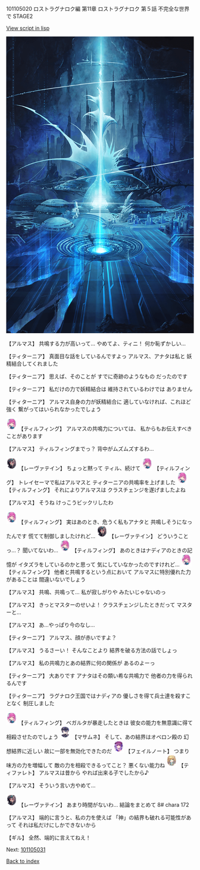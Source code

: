101105020 ロストラグナロク編 第11章 ロストラグナロク 第５話 不完全な世界で STAGE2

[View script in lisp](../scripts/101105020.txt)

![profound.png](../images/backgrounds/profound.png)

【アルマス】
共鳴する力が高いって…
やめてよ、ティニ！
何か恥ずかしい…

【ティターニア】
真面目な話をしているんですよっ
アルマス、アナタは私と
妖精結合してくれました

【ティターニア】
思えば、そのことが
すでに奇跡のようなもの
だったのです

【ティターニア】
私だけの力で妖精結合は
維持されているわけでは
ありません

【ティターニア】
アルマス自身の力が妖精結合に
適していなければ、これほど強く
繋がってはいられなかったでしょう

<img src="../images/units/3101411.png" alt="3101411.png" height="34"/>
【ティルフィング】
アルマスの共鳴力については、
私からもお伝えすべきことがあります

【アルマス】
ティルフィングまでっ？
背中がムズムズするわ…

<img src="../images/units/3100211.png" alt="3100211.png" height="34"/>
【レーヴァテイン】
ちょっと黙って
ティル、続けて

<img src="../images/units/3101411.png" alt="3101411.png" height="34"/>
【ティルフィング】
トレイセーマで私はアルマスと
ティターニアの共鳴率を上げました

<img src="../images/units/3101411.png" alt="3101411.png" height="34"/>
【ティルフィング】
それによりアルマスは
クラスチェンジを遂げましたよね

【アルマス】
そうね
けっこうビックリしたわ

<img src="../images/units/3101411.png" alt="3101411.png" height="34"/>
【ティルフィング】
実はあのとき、危うく私もアナタと
共鳴しそうになったんです
慌てて制御しましたけれど…

<img src="../images/units/3100211.png" alt="3100211.png" height="34"/>
【レーヴァテイン】
どういうことっ…？
聞いてないわ…

<img src="../images/units/3101411.png" alt="3101411.png" height="34"/>
【ティルフィング】
あのときはナディアのときの記憶が
イタズラをしているのかと思って
気にしていなかったのですけれど…

<img src="../images/units/3101411.png" alt="3101411.png" height="34"/>
【ティルフィング】
他者と共鳴するという点において
アルマスに特別優れた力があることは
間違いないでしょう

【アルマス】
共鳴、共鳴って…
私が寂しがりや
みたいじゃないのっ

【アルマス】
きっとマスターのせいよ！
クラスチェンジしたときだって
マスターと…

【アルマス】
あ…やっぱり今のなし…

【ティターニア】
アルマス、顔が赤いですよ？

【アルマス】
うるさーい！
そんなことより
結界を破る方法の話でしょっ

【アルマス】
私の共鳴力とあの結界に何の関係が
あるのよーっ

【ティターニア】
大ありです
アナタはその類い希な共鳴力で
他者の力を得られるんです

【ティターニア】
ラグナロク王国ではナディアの
優しさを得て兵士達を殺すことなく
制圧しました

<img src="../images/units/3101411.png" alt="3101411.png" height="34"/>
【ティルフィング】
ベガルタが暴走したときは
彼女の能力を無意識に得て
相殺させたのでしょう

<img src="../images/units/3100111.png" alt="3100111.png" height="34"/>
【マサムネ】
そして、あの結界はオベロン殿の
幻想結界に近しい
故に一部を無効化できたのだ

<img src="../images/units/3401911.png" alt="3401911.png" height="34"/>
【フェイルノート】
つまり味方の力を増幅して
敵の力を相殺できるってこと？
悪くない能力ね

<img src="../images/units/3503211.png" alt="3503211.png" height="34"/>
【ティファレト】
アルマスは昔から
やれば出来る子でしたから♪

【アルマス】
そういう言い方やめて…

<img src="../images/units/3100211.png" alt="3100211.png" height="34"/>
【レーヴァテイン】
あまり時間がないわ…
結論をまとめて
8# chara 172

【アルマス】
端的に言うと、私の力を使えば
「神」の結界も破れる可能性があって
それは私だけにしかできないから

【ギル】
全然、端的に言えてねえ！

Next: [101105031](101105031.md)

[Back to index](index.md)
